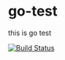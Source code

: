 # go-test
this is go test

[![Build Status](https://api.travis-ci.org/repos/hunterzhao/go-test.svg)](https://travis-ci.com/github/hunterzhao/go-test)
